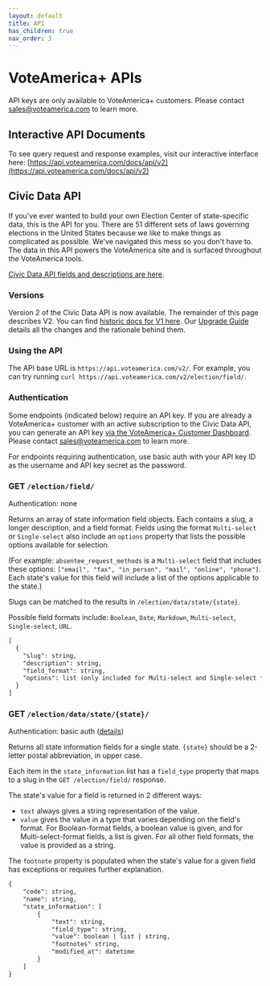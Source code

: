 ```yaml
---
layout: default
title: API
has_children: true
nav_order: 3
---
```


# VoteAmerica+ APIs

API keys are only available to VoteAmerica+ customers. 
Please contact [sales@voteamerica.com](mailto:sales@voteamerica.com) to learn more.

## Interactive API Documents

To see query request and response examples, visit our interactive interface here: 
[https://api.voteamerica.com/docs/api/v2](https://api.voteamerica.com/docs/api/v2)

## Civic Data API

If you've ever wanted to build your own Election Center of state-specific data, this is the API for you. 
There are 51 different sets of laws governing elections in the United States 
because we like to make things as complicated as possible.  We've navigated this mess so you don't have to.  
The data in this API powers the VoteAmerica site and is surfaced throughout the VoteAmerica tools.

[Civic Data API fields and descriptions are here](https://www.voteamerica.com/civic-data-api/).

### Versions

Version 2 of the Civic Data API is now available. The remainder of this page describes V2. 
You can find [historic docs for V1 here](/api/v1). 
Our [Upgrade Guide](/api/upgrade_guide) details all the changes and the rationale behind them.

### Using the API

The API base URL is `https://api.voteamerica.com/v2/`. 
For example, you can try running `curl https://api.voteamerica.com/v2/election/field/`.

### Authentication

Some endpoints (indicated below) require an API key. If you are already a VoteAmerica+ customer with an active
subscription to the Civic Data API, you can generate an API key 
[via the VoteAmerica+ Customer Dashboard](https://secure.voteamerica.com/civic-data-api/). 
Please contact [sales@voteamerica.com](mailto:sales@voteamerica.com) to learn more.

For endpoints requiring authentication, use basic auth with your API key ID as the username 
and API key secret as the password.

### GET `/election/field/`

Authentication: none

Returns an array of state information field objects. Each contains a slug, a longer description, and a field format.
Fields using the format `Multi-select` or `Single-select` also include an `options` property that lists the
possible options available for selection. 

(For example: `absentee_request_methods` is a `Multi-select` field that includes
these options: `["email", "fax", "in_person", "mail", "online", "phone"]`. Each state's value for this field will
include a list of the options applicable to the state.)

Slugs can be matched to the results in `/election/data/state/{state}`.

Possible field formats include: `Boolean`, `Date`, `Markdown`, `Multi-select`, `Single-select`, `URL`.

```markdown
[
  {
    "slug": string,
    "description": string,
    "field_format": string,
    "options": list (only included for Multi-select and Single-select field formats)
  }
]
```

### GET `/election/data/state/{state}/`

Authentication: basic auth ([details](#authentication))

Returns all state information fields for a single state. 
`{state}` should be a 2-letter postal abbreviation, in upper case.

Each item in the `state_information` list has a `field_type` property that maps to 
a slug in the `GET /election/field/` response.

The state's value for a field is returned in 2 different ways:
* `text` always gives a string representation of the value.
* `value` gives the value in a type that varies depending on the field's format. For Boolean-format fields, a 
boolean value is given, and for Multi-select-format fields, a list is given. For all other field formats, the value
is provided as a string.

The `footnote` property is populated when the state's value for a given field has exceptions or 
requires further explanation.

```markdown
{
    "code": string,
    "name": string,
    "state_information": [
        {
            "text": string,
            "field_type": string,
            "value": boolean | list | string,
            "footnotes" string,
            "modified_at": datetime
        }
    ]
}
```


